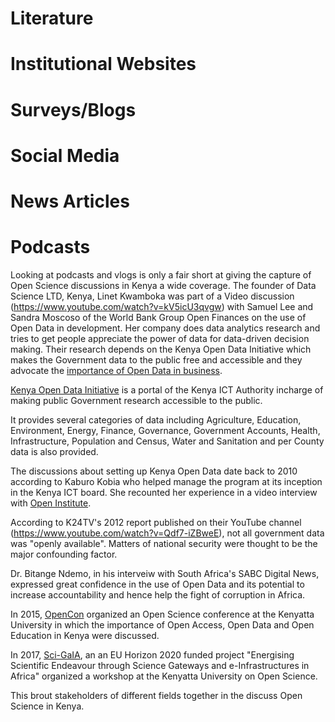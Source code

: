 # Literature



# Institutional Websites



# Surveys/Blogs



# Social Media



# News Articles



# Podcasts
Looking at podcasts and vlogs is only a fair short at giving the capture of Open Science discussions in Kenya a wide coverage.
The founder of Data Science LTD, Kenya, Linet Kwamboka was part of a Video discussion (https://www.youtube.com/watch?v=kV5icU3qvgw) 
with Samuel Lee and Sandra Moscoso of the World Bank Group Open Finances on the use of Open Data in development.
Her company does data analytics research and tries to get people appreciate the power of data for data-driven decision making.
Their research depends on the Kenya Open Data Initiative which makes the Government data to the public free and accessible and they advocate the
[importance of Open Data in business](https://medium.com/@DataSciencing/why-is-open-data-important-for-your-business-d77c11ecf948).

[Kenya Open Data Initiative](https://www.opendata.go.ke/) is a portal of the Kenya ICT Authority incharge of making public 
Government research accessible to the public.

It provides several categories of data including Agriculture, Education, Environment, Energy, Finance, Governance, Government Accounts, 
Health, Infrastructure, Population and Census, Water and Sanitation and per County data is also provided.

The discussions about setting up Kenya Open Data date back to 2010 according to Kaburo Kobia who helped manage the program at its inception in the Kenya ICT board.
She recounted her experience in a video interview with [Open Institute](https://www.youtube.com/watch?v=y3Ywcyz3_Z0).

According to K24TV's 2012 report published on their YouTube channel (https://www.youtube.com/watch?v=Qdf7-iZBweE), not all government data was "openly available".
Matters of national security were thought to be the major confounding factor.

Dr. Bitange Ndemo, in his interveiw with South Africa's SABC Digital News, expressed great confidence in the use of Open Data and its potential to 
increase accountability and hence help the fight of corruption in Africa.

In 2015, [OpenCon](https://www.opencon2018.org/lilian/opencon_2015_nairobi) organized an Open Science conference at the Kenyatta University in which
the importance of Open Access, Open Data and Open Education in Kenya were discussed.

In 2017, [Sci-GaIA](https://www.youtube.com/playlist?list=PLpDEU1mUCxGa6tLSP-kV0dXpP88XKvmpI), an an EU Horizon 2020 funded project
"Energising Scientific Endeavour through Science Gateways and e-Infrastructures in Africa" organized a workshop at the Kenyatta University on Open Science.

This brout stakeholders of different fields together in the discuss Open Science in Kenya.
